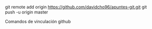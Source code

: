 git remote add origin https://github.com/davidcho96/apuntes-git.git
git push -u origin master

Comandos de vinculación github